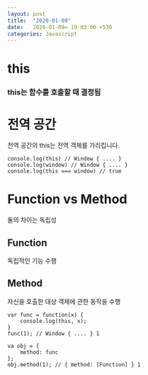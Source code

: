 ```yaml
---
layout: post
title:  "2020-01-09"
date:   2020-01-09= 19:03:00 +530
categories: Javascript
---
```


# this   

### this는 함수를 호출할 때 결정됨   

# 전역 공간   
전역 공간의 this는 전역 객체를 가리킵니다.
```
console.log(this) // Window { .... }   
console.log(window) // Window { .... }  
console.log(this === window) // true
```

# Function vs Method   
둘의 차이는 독립성 

## Function   
독립적인 기능 수행   

## Method   
자신을 호출한 대상 객체에 관한 동작을 수행   

```
var func = function(x) { 
    console.log(this, x);
}
func(1); // Window { .... } 1

va obj = {
    method: func
};
obj.method(1); // { method: [Function] } 1
```

